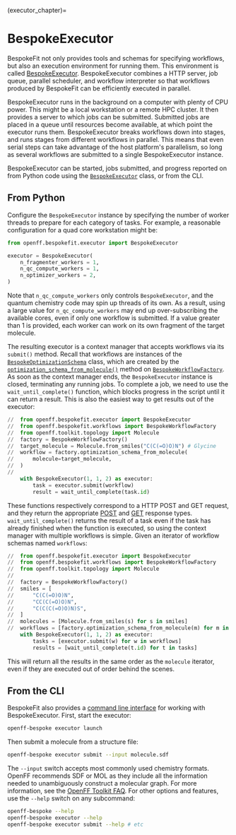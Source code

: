 (executor_chapter)=
# BespokeExecutor

BespokeFit not only provides tools and schemas for specifying workflows, but
also an execution environment for running them. This environment is called
[BespokeExecutor]. BespokeExecutor combines a HTTP server, job queue,
parallel scheduler, and workflow interpreter so that workflows produced by
BespokeFit can be efficiently executed in parallel.

BespokeExecutor runs in the background on a computer with plenty of CPU power.
This might be a local workstation or a remote HPC cluster. It then provides a
server to which jobs can be submitted. Submitted jobs are placed in a queue
until resources become available, at which point the executor runs them.
BespokeExecutor breaks workflows down into stages, and runs stages from
different workflows in parallel. This means that even serial steps can take
advantage of the host platform's parallelism, so long as several workflows are
submitted to a single BespokeExecutor instance.

BespokeExecutor can be started, jobs submitted, and progress reported on from
Python code using the [`BespokeExecutor`] class, or from the CLI.

[BespokeExecutor]: openff.bespokefit.executor.executor.BespokeExecutor
[`BespokeExecutor`]: openff.bespokefit.executor.executor.BespokeExecutor

## From Python

Configure the `BespokeExecutor` instance by specifying the number of worker
threads to prepare for each category of tasks. For example, a reasonable
configuration for a quad core workstation might be:

```python
from openff.bespokefit.executor import BespokeExecutor

executor = BespokeExecutor(
    n_fragmenter_workers = 1,
    n_qc_compute_workers = 1,
    n_optimizer_workers = 2,
)
```

Note that `n_qc_compute_workers` only controls `BespokeExecutor`, and the
quantum chemistry code may spin up threads of its own. As a result, using a
large value for `n_qc_compute_workers` may end up over-subscribing the
available cores, even if only one workflow is submitted. If a value greater
than 1 is provided, each worker can work on its own fragment of the target
molecule.

The resulting executor is a context manager that accepts workflows via its
`submit()` method. Recall that workflows are instances of the
[`BespokeOptimizationSchema`] class, which are created by the
[`optimization_schema_from_molecule()`] method on [`BespokeWorkflowFactory`]. As
soon as the context manager ends, the `BespokeExecutor` instance is closed,
terminating any running jobs. To complete a job, we need to use the
`wait_until_complete()` function, which blocks progress in the script until it
can return a result. This is also the easiest way to get results out of the
executor:

```python
//  from openff.bespokefit.executor import BespokeExecutor
//  from openff.bespokefit.workflows import BespokeWorkflowFactory
//  from openff.toolkit.topology import Molecule 
//  factory = BespokeWorkflowFactory()
//  target_molecule = Molecule.from_smiles("C(C(=O)O)N") # Glycine
//  workflow = factory.optimization_schema_from_molecule(
//      molecule=target_molecule,
//  )
//  
    with BespokeExecutor(1, 1, 2) as executor:
        task = executor.submit(workflow)
        result = wait_until_complete(task.id)
```

These functions respectively correspond to a HTTP POST and GET request, and they
return the appropriate [POST] and [GET] response types. `wait_until_complete()`
returns the result of a task even if the task has already finished when the
function is executed, so using the context manager with multiple workflows is
simple. Given an iterator of workflow schemas named `workflows`:

```python
//  from openff.bespokefit.executor import BespokeExecutor
//  from openff.bespokefit.workflows import BespokeWorkflowFactory
//  from openff.toolkit.topology import Molecule
//  
//  factory = BespokeWorkflowFactory()
//  smiles = [
//      "C(C(=O)O)N",
//      "CC(C(=O)O)N",
//      "C(C(C(=O)O)N)S",
//  ]
//  molecules = [Molecule.from_smiles(s) for s in smiles]
//  workflows = [factory.optimization_schema_from_molecule(m) for m in molecules]
    with BespokeExecutor(1, 1, 2) as executor:
        tasks = [executor.submit(w) for w in workflows]
        results = [wait_until_complete(t.id) for t in tasks]
```

This will return all the results in the same order as the `molecule` iterator,
even if they are executed out of order behind the scenes.

[`BespokeOptimizationSchema`]: openff.bespokefit.schema.fitting.BespokeOptimizationSchema
[`optimization_schema_from_molecule()`]: openff.bespokefit.workflows.bespoke.BespokeWorkflowFactory.optimization_schema_from_molecule
[`BespokeWorkflowFactory`]: openff.bespokefit.workflows.bespoke.BespokeWorkflowFactory
[`submit()`]: openff.bespokefit.executor.BespokeExecutor.submit
[`wait_until_complete()`]: openff.bespokefit.executor.wait_until_complete
[POST]: openff.bespokefit.executor.services.coordinator.models.CoordinatorPOSTResponse
[GET]: openff.bespokefit.executor.services.coordinator.models.CoordinatorGETResponse
[`Molecule`]: openff.toolkit.topology.Molecule

## From the CLI

BespokeFit also provides a [command line interface](cli_chapter) for working
with BespokeExecutor. First, start the executor:

```sh
openff-bespoke executor launch
```

Then submit a molecule from a structure file:

```sh
openff-bespoke executor submit --input molecule.sdf
```

The `--input` switch accepts most commonly used chemistry formats. OpenFF
recommends SDF or MOL as they include all the information needed to
unambiguously construct a molecular graph. For more information, see the
[OpenFF Toolkit FAQ]. For other options and features, use the `--help` switch
on any subcommand:

```sh
openff-bespoke --help
openff-bespoke executor --help
openff-bespoke executor submit --help # etc
```

[command line interface]: cli_chapter
[OpenFF Toolkit FAQ]: openff.toolkit:faq